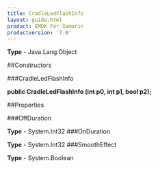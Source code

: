 ```yaml
---
title: CradleLedFlashInfo
layout: guide.html
product: EMDK For Xamarin 
productversion: '7.0' 
---
```


    

**Type** - Java.Lang.Object

##Constructors

###CradleLedFlashInfo

**public CradleLedFlashInfo (int p0, int p1, bool p2);**


        

##Properties

###OffDuration

        

**Type** - System.Int32
###OnDuration

        

**Type** - System.Int32
###SmoothEffect

        

**Type** - System.Boolean
